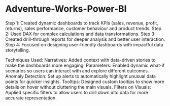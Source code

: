 # Adventure-Works-Power-BI
Step 1: Created dynamic dashboards to track KPIs (sales, revenue, profit, returns), sales performance, customer behaviour and product trends.
Step 2: Used DAX for complex calculations and data transformations.
Step 3: Created drill-through reports for deeper analysis and better user interaction.
Step 4: Focused on designing user-friendly dashboards with impactful data storytelling.

Techniques Used:
Narratives: Added context with data-driven stories to make the dashboards more engaging.
Parameters: Enabled dynamic what-if scenarios so users can interact with and explore different outcomes.
Anomaly Detection: Set up alerts to automatically highlight unusual data points for quicker insights.
Tooltips: Designed custom tooltips to show more details on hover without cluttering the main visuals.
Filters on Visuals: Applied specific filters to allow users to drill down into data for more accurate representation.

